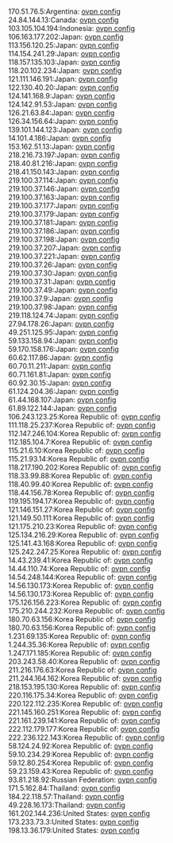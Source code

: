 170.51.76.5:Argentina: [ovpn config](vpn/170_51_76_5.ovpn)  
24.84.144.13:Canada: [ovpn config](vpn/24_84_144_13.ovpn)  
103.105.104.194:Indonesia: [ovpn config](vpn/103_105_104_194.ovpn)  
106.163.177.202:Japan: [ovpn config](vpn/106_163_177_202.ovpn)  
113.156.120.25:Japan: [ovpn config](vpn/113_156_120_25.ovpn)  
114.154.241.29:Japan: [ovpn config](vpn/114_154_241_29.ovpn)  
118.157.135.103:Japan: [ovpn config](vpn/118_157_135_103.ovpn)  
118.20.102.234:Japan: [ovpn config](vpn/118_20_102_234.ovpn)  
121.111.146.191:Japan: [ovpn config](vpn/121_111_146_191.ovpn)  
122.130.40.20:Japan: [ovpn config](vpn/122_130_40_20.ovpn)  
124.141.168.9:Japan: [ovpn config](vpn/124_141_168_9.ovpn)  
124.142.91.53:Japan: [ovpn config](vpn/124_142_91_53.ovpn)  
126.21.63.84:Japan: [ovpn config](vpn/126_21_63_84.ovpn)  
126.34.156.64:Japan: [ovpn config](vpn/126_34_156_64.ovpn)  
139.101.144.123:Japan: [ovpn config](vpn/139_101_144_123.ovpn)  
14.101.4.186:Japan: [ovpn config](vpn/14_101_4_186.ovpn)  
153.162.51.13:Japan: [ovpn config](vpn/153_162_51_13.ovpn)  
218.216.73.197:Japan: [ovpn config](vpn/218_216_73_197.ovpn)  
218.40.81.216:Japan: [ovpn config](vpn/218_40_81_216.ovpn)  
218.41.150.143:Japan: [ovpn config](vpn/218_41_150_143.ovpn)  
219.100.37.114:Japan: [ovpn config](vpn/219_100_37_114.ovpn)  
219.100.37.146:Japan: [ovpn config](vpn/219_100_37_146.ovpn)  
219.100.37.163:Japan: [ovpn config](vpn/219_100_37_163.ovpn)  
219.100.37.177:Japan: [ovpn config](vpn/219_100_37_177.ovpn)  
219.100.37.179:Japan: [ovpn config](vpn/219_100_37_179.ovpn)  
219.100.37.181:Japan: [ovpn config](vpn/219_100_37_181.ovpn)  
219.100.37.186:Japan: [ovpn config](vpn/219_100_37_186.ovpn)  
219.100.37.198:Japan: [ovpn config](vpn/219_100_37_198.ovpn)  
219.100.37.207:Japan: [ovpn config](vpn/219_100_37_207.ovpn)  
219.100.37.221:Japan: [ovpn config](vpn/219_100_37_221.ovpn)  
219.100.37.26:Japan: [ovpn config](vpn/219_100_37_26.ovpn)  
219.100.37.30:Japan: [ovpn config](vpn/219_100_37_30.ovpn)  
219.100.37.31:Japan: [ovpn config](vpn/219_100_37_31.ovpn)  
219.100.37.49:Japan: [ovpn config](vpn/219_100_37_49.ovpn)  
219.100.37.9:Japan: [ovpn config](vpn/219_100_37_9.ovpn)  
219.100.37.98:Japan: [ovpn config](vpn/219_100_37_98.ovpn)  
219.118.124.74:Japan: [ovpn config](vpn/219_118_124_74.ovpn)  
27.94.178.26:Japan: [ovpn config](vpn/27_94_178_26.ovpn)  
49.251.125.95:Japan: [ovpn config](vpn/49_251_125_95.ovpn)  
59.133.158.94:Japan: [ovpn config](vpn/59_133_158_94.ovpn)  
59.170.158.176:Japan: [ovpn config](vpn/59_170_158_176.ovpn)  
60.62.117.86:Japan: [ovpn config](vpn/60_62_117_86.ovpn)  
60.70.11.211:Japan: [ovpn config](vpn/60_70_11_211.ovpn)  
60.71.161.81:Japan: [ovpn config](vpn/60_71_161_81.ovpn)  
60.92.30.15:Japan: [ovpn config](vpn/60_92_30_15.ovpn)  
61.124.204.36:Japan: [ovpn config](vpn/61_124_204_36.ovpn)  
61.44.168.107:Japan: [ovpn config](vpn/61_44_168_107.ovpn)  
61.89.122.144:Japan: [ovpn config](vpn/61_89_122_144.ovpn)  
106.243.123.25:Korea Republic of: [ovpn config](vpn/106_243_123_25.ovpn)  
111.118.25.237:Korea Republic of: [ovpn config](vpn/111_118_25_237.ovpn)  
112.147.246.104:Korea Republic of: [ovpn config](vpn/112_147_246_104.ovpn)  
112.185.104.7:Korea Republic of: [ovpn config](vpn/112_185_104_7.ovpn)  
115.21.6.10:Korea Republic of: [ovpn config](vpn/115_21_6_10.ovpn)  
115.21.93.14:Korea Republic of: [ovpn config](vpn/115_21_93_14.ovpn)  
118.217.190.202:Korea Republic of: [ovpn config](vpn/118_217_190_202.ovpn)  
118.33.99.88:Korea Republic of: [ovpn config](vpn/118_33_99_88.ovpn)  
118.40.99.40:Korea Republic of: [ovpn config](vpn/118_40_99_40.ovpn)  
118.44.156.78:Korea Republic of: [ovpn config](vpn/118_44_156_78.ovpn)  
119.195.194.17:Korea Republic of: [ovpn config](vpn/119_195_194_17.ovpn)  
121.146.151.27:Korea Republic of: [ovpn config](vpn/121_146_151_27.ovpn)  
121.149.50.111:Korea Republic of: [ovpn config](vpn/121_149_50_111.ovpn)  
121.175.210.23:Korea Republic of: [ovpn config](vpn/121_175_210_23.ovpn)  
125.134.216.29:Korea Republic of: [ovpn config](vpn/125_134_216_29.ovpn)  
125.141.43.168:Korea Republic of: [ovpn config](vpn/125_141_43_168.ovpn)  
125.242.247.25:Korea Republic of: [ovpn config](vpn/125_242_247_25.ovpn)  
14.43.239.41:Korea Republic of: [ovpn config](vpn/14_43_239_41.ovpn)  
14.44.110.74:Korea Republic of: [ovpn config](vpn/14_44_110_74.ovpn)  
14.54.248.144:Korea Republic of: [ovpn config](vpn/14_54_248_144.ovpn)  
14.56.130.173:Korea Republic of: [ovpn config](vpn/14_56_130_173.ovpn)  
14.56.130.173:Korea Republic of: [ovpn config](vpn/14_56_130_173.ovpn)  
175.126.156.223:Korea Republic of: [ovpn config](vpn/175_126_156_223.ovpn)  
175.210.244.232:Korea Republic of: [ovpn config](vpn/175_210_244_232.ovpn)  
180.70.63.156:Korea Republic of: [ovpn config](vpn/180_70_63_156.ovpn)  
180.70.63.156:Korea Republic of: [ovpn config](vpn/180_70_63_156.ovpn)  
1.231.69.135:Korea Republic of: [ovpn config](vpn/1_231_69_135.ovpn)  
1.244.35.36:Korea Republic of: [ovpn config](vpn/1_244_35_36.ovpn)  
1.247.171.185:Korea Republic of: [ovpn config](vpn/1_247_171_185.ovpn)  
203.243.58.40:Korea Republic of: [ovpn config](vpn/203_243_58_40.ovpn)  
211.216.176.63:Korea Republic of: [ovpn config](vpn/211_216_176_63.ovpn)  
211.244.164.162:Korea Republic of: [ovpn config](vpn/211_244_164_162.ovpn)  
218.153.195.130:Korea Republic of: [ovpn config](vpn/218_153_195_130.ovpn)  
220.116.175.34:Korea Republic of: [ovpn config](vpn/220_116_175_34.ovpn)  
220.122.112.235:Korea Republic of: [ovpn config](vpn/220_122_112_235.ovpn)  
221.145.160.251:Korea Republic of: [ovpn config](vpn/221_145_160_251.ovpn)  
221.161.239.141:Korea Republic of: [ovpn config](vpn/221_161_239_141.ovpn)  
222.112.179.177:Korea Republic of: [ovpn config](vpn/222_112_179_177.ovpn)  
222.236.122.143:Korea Republic of: [ovpn config](vpn/222_236_122_143.ovpn)  
58.124.24.92:Korea Republic of: [ovpn config](vpn/58_124_24_92.ovpn)  
59.10.234.29:Korea Republic of: [ovpn config](vpn/59_10_234_29.ovpn)  
59.12.80.254:Korea Republic of: [ovpn config](vpn/59_12_80_254.ovpn)  
59.23.159.43:Korea Republic of: [ovpn config](vpn/59_23_159_43.ovpn)  
93.81.218.92:Russian Federation: [ovpn config](vpn/93_81_218_92.ovpn)  
171.5.162.84:Thailand: [ovpn config](vpn/171_5_162_84.ovpn)  
184.22.118.57:Thailand: [ovpn config](vpn/184_22_118_57.ovpn)  
49.228.16.173:Thailand: [ovpn config](vpn/49_228_16_173.ovpn)  
161.202.144.236:United States: [ovpn config](vpn/161_202_144_236.ovpn)  
173.233.73.3:United States: [ovpn config](vpn/173_233_73_3.ovpn)  
198.13.36.179:United States: [ovpn config](vpn/198_13_36_179.ovpn)  
